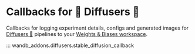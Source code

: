 # Callbacks for 🤗 Diffusers 🧨

Callbacks for logging experiment details, configs and generated images for [Diffusers 🧨](https://huggingface.co/docs/diffusers) pipelines to your [Weights & Biases workspace](https://docs.wandb.ai/guides/app/pages/workspaces).

::: wandb_addons.diffusers.stable_diffusion_callback
